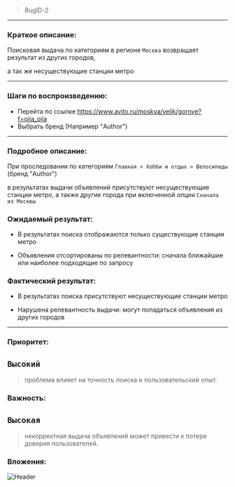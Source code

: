 >BugID-2
___
### Краткое описание:

Поисковая выдача по категориям в регионе `Москва` возвращает результат 
из других городов,

 а так же несуществующие станции метро
___
### Шаги по воспроизведению:

- Перейта по ссылке https://www.avito.ru/moskva/velik/gornye?f=oiia_oiia
- Выбрать бренд (Например "Author")
___
### Подробное описание:
При проследовании по категориям `Главная > Хобби и отдых > Велосипеды` (бренд "Author")


в результатах выдачи объявлений присутствуют несуществующие станции метро, а также другие города при включенной опции `Сначала из Москвы`


### Ожидаемый результат:
- В результатах поиска отображаются только существующие станции метро

- Объявления отсортированы по релевантности: сначала ближайшие или наиболее подходящие по запросу
    

### Фактический результат:
- В результатах поиска присутствуют несуществующие станции метро

- Нарушена релевантность выдачи: могут попадаться объявления из других городов
___
        
### Приоритет:

## `Высокий`
>проблема влияет на точность поиска и пользовательский опыт.

### Важность:

## `Высокая`
>некорректная выдача объявлений может привести к потере доверия пользователей.

### Вложения:

![Header]()